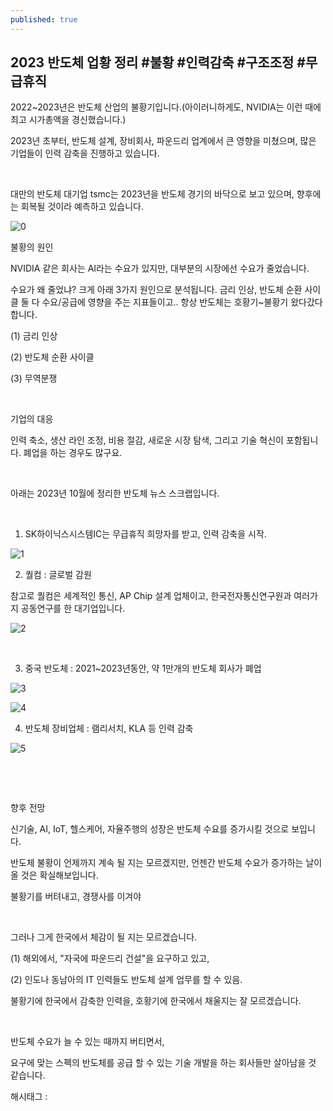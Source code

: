 ```yaml
---
published: true
---
```

## 2023 반도체 업황 정리 #불황 #인력감축 #구조조정 #무급휴직

2022~2023년은 반도체 산업의 불황기입니다.(아이러니하게도, NVIDIA는 이런 때에 최고 시가총액을 경신했습니다.)

2023년 초부터, 반도체 설계, 장비회사, 파운드리 업계에서 큰 영향을 미쳤으며, 많은 기업들이 인력 감축을 진행하고 있습니다.

​

대만의 반도체 대기업 tsmc는 2023년을 반도체 경기의 바닥으로 보고 있으며, 향후에는 회복될 것이라 예측하고 있습니다.

![0](/assets/img/223243648425/0.png)

불황의 원인

NVIDIA 같은 회사는 AI라는 수요가 있지만, 대부분의 시장에선 수요가 줄었습니다.

수요가 왜 줄었냐? 크게 아래 3가지 원인으로 분석됩니다. 금리 인상, 반도체 순환 사이클 둘 다 수요/공급에 영향을 주는 지표들이고.. 항상 반도체는 호황기~불황기 왔다갔다 합니다.

(1) 금리 인상

(2) 반도체 순환 사이클

(3) 무역분쟁

​

기업의 대응

인력 축소, 생산 라인 조정, 비용 절감, 새로운 시장 탐색, 그리고 기술 혁신이 포함됩니다. 폐업을 하는 경우도 많구요.

​

아래는 2023년 10월에 정리한 반도체 뉴스 스크랩입니다.

​

1. SK하이닉스시스템IC는 무급휴직 희망자를 받고, 인력 감축을 시작.

![1](/assets/img/223243648425/1.png)

2. 퀄컴 : 글로벌 감원

참고로 퀄컴은 세계적인 통신, AP Chip 설계 업체이고, 한국전자통신연구원과 여러가지 공동연구를 한 대기업입니다.

![2](/assets/img/223243648425/2.png)

​

3. 중국 반도체 : 2021~2023년동안, 약 1만개의 반도체 회사가 폐업

![3](/assets/img/223243648425/3.png)

![4](/assets/img/223243648425/4.png)

4. 반도체 장비업체 : 램리서치, KLA 등 인력 감축

![5](/assets/img/223243648425/5.png)

​

​

향후 전망

신기술, AI, IoT, 헬스케어, 자율주행의 성장은 반도체 수요를 증가시킬 것으로 보입니다.

반도체 불황이 언제까지 계속 될 지는 모르겠지만, 언젠간 반도체 수요가 증가하는 날이 올 것은 확실해보입니다.

불황기를 버텨내고, 경쟁사를 이겨야 

​

그러나 그게 한국에서 체감이 될 지는 모르겠습니다.

(1) 해외에서, "자국에 파운드리 건설"을 요구하고 있고,

(2) 인도나 동남아의 IT 인력들도 반도체 설계 업무를 할 수 있음.

불황기에 한국에서 감축한 인력을, 호황기에 한국에서 채울지는 잘 모르겠습니다.

​

반도체 수요가 늘 수 있는 때까지 버티면서,

요구에 맞는 스펙의 반도체를 공급 할 수 있는 기술 개발을 하는 회사들만 살아남을 것 같습니다.

 해시태그 : 